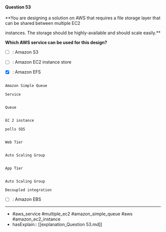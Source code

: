 #### Question  53

**You are designing a solution on AWS that requires a file storage layer that can be shared between multiple EC2

instances. The storage should be highly-available and should scale easily.**

**Which AWS service can be used for this design?**

- [ ] :  Amazon S3

- [ ] :  Amazon EC2 instance store

- [x] :  Amazon EFS

```

Amazon Simple Queue

Service

```

```

Queue

```

```

EC 2 instance

polls SQS

```

```

Web Tier

```

```

Auto Scaling Group

```

```

App Tier

```

```

Auto Scaling Group

Decoupled integration

```

- [ ] :  Amazon EBS

----

- #aws_service #multiple_ec2 #amazon_simple_queue #aws #amazon_ec2_instance
- hasExplain:: [[explanation_Question  53.md]]
